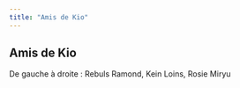 ```yaml
---
title: "Amis de Kio"
---
```


Amis de Kio
-----------


  
De gauche à droite : Rebuls Ramond, Kein Loins, Rosie Miryu


